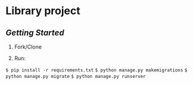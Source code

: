 # **Library project**

## **_Getting Started_**

1) Fork/Clone

2) Run:

`$ pip install -r requirements.txt`
`$ python manage.py makemigrations`
`$ python manage.py migrate`
`$ python manage.py runserver`